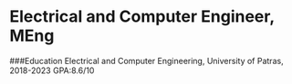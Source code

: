 # Electrical and Computer Engineer, MEng

###Education
Electrical and Computer Engineering, University of Patras, 2018-2023
GPA:8.6/10
